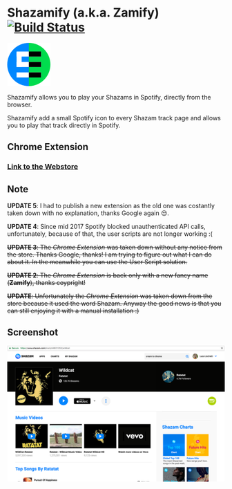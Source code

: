# Shazamify (a.k.a. Zamify) [![Build Status](https://travis-ci.org/sirLisko/shazamify.svg)](https://travis-ci.org/sirLisko/shazamify)

![image](./images/icon.png)

Shazamify allows you to play your Shazams in Spotify, directly from the browser.

Shazamify add a small Spotify icon to every Shazam track page and allows you to play that track directly in Spotify.

## Chrome Extension

### [Link to the Webstore](https://chrome.google.com/webstore/detail/zamify/foilfgbdcipbajipeodmjjnkflkfocin/related)

## Note

**UPDATE 5**: I had to publish a new extension as the old one was costantly taken down with no explanation, thanks Google again 😒.

**UPDATE 4**: Since mid 2017 Spotify blocked unauthenticated API calls, unfortunately, because of that, the user scripts are not longer working :(

~~**UPDATE 3**</b>: The _Chrome Extension_ was taken down without any notice from the store. Thanks Google, thanks! I am trying to figure out what I can do about it. In the meanwhile you can use the User Script solution.~~

~~**UPDATE 2**: The _Chrome Extension_ is back only with a new fancy name (**Zamify**), thanks coypright!~~

~~**UPDATE**: Unfortunately the _Chrome Extension_ was taken down from the store because it used the word Shazam. Anyway the good news is that you can still enjoying it with a manual installation :)~~

## Screenshot

![screenshot](./images/shazamify.png)
